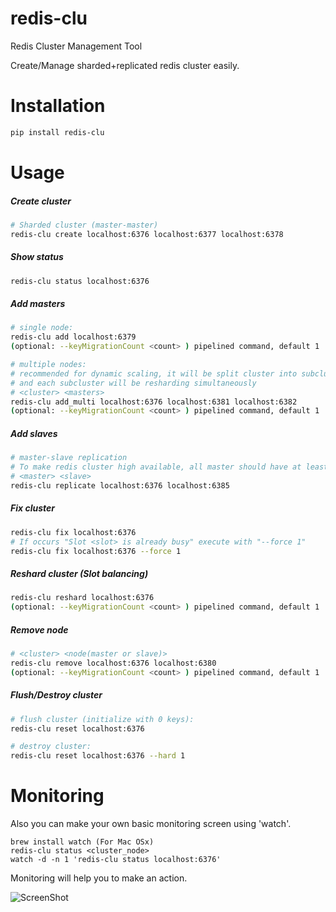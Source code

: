 # redis-clu
Redis Cluster Management Tool

Create/Manage sharded+replicated redis cluster easily.

# Installation

```bash
pip install redis-clu
```

# Usage

##### Create cluster

```bash
# Sharded cluster (master-master)
redis-clu create localhost:6376 localhost:6377 localhost:6378
```


##### Show status

```bash
redis-clu status localhost:6376
```


##### Add masters

```bash
# single node:
redis-clu add localhost:6379
(optional: --keyMigrationCount <count> ) pipelined command, default 1

# multiple nodes:
# recommended for dynamic scaling, it will be split cluster into subclusters
# and each subcluster will be resharding simultaneously
# <cluster> <masters>
redis-clu add_multi localhost:6376 localhost:6381 localhost:6382 
(optional: --keyMigrationCount <count> ) pipelined command, default 1
```


##### Add slaves

```bash
# master-slave replication
# To make redis cluster high available, all master should have at least one slave.
# <master> <slave>
redis-clu replicate localhost:6376 localhost:6385
```


##### Fix cluster

```bash
redis-clu fix localhost:6376
# If occurs "Slot <slot> is already busy" execute with "--force 1"
redis-clu fix localhost:6376 --force 1
```


##### Reshard cluster (Slot balancing)

```bash
redis-clu reshard localhost:6376
(optional: --keyMigrationCount <count> ) pipelined command, default 1
```


##### Remove node

```bash
# <cluster> <node(master or slave)>
redis-clu remove localhost:6376 localhost:6380
(optional: --keyMigrationCount <count> ) pipelined command, default 1
```


##### Flush/Destroy cluster

```bash
# flush cluster (initialize with 0 keys):
redis-clu reset localhost:6376

# destroy cluster:
redis-clu reset localhost:6376 --hard 1
```


# Monitoring

Also you can make your own basic monitoring screen using 'watch'.

    brew install watch (For Mac OSx)
    redis-clu status <cluster_node>
    watch -d -n 1 'redis-clu status localhost:6376'

Monitoring will help you to make an action.

![ScreenShot](https://raw.github.com/baranbartu/redis-clu/master/screenshot.png)


